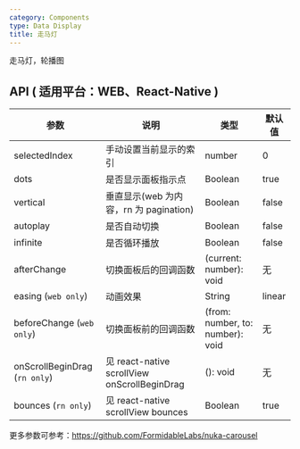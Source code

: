 ```yaml
---
category: Components
type: Data Display
title: 走马灯
---
```


走马灯，轮播图

## API ( 适用平台：WEB、React-Native )

| 参数             | 说明              | 类型     | 默认值             |
|------------------|------------------|----------|------------------|
| selectedIndex |  手动设置当前显示的索引  |  number  |  0  |
| dots | 是否显示面板指示点 | Boolean   | true |
| vertical | 垂直显示(web 为内容，rn 为 pagination) | Boolean   | false |
| autoplay | 是否自动切换 | Boolean   | false |
| infinite | 是否循环播放 | Boolean   | false |
| afterChange  | 切换面板后的回调函数     | (current: number): void  | 无
| easing (`web only`) | 动画效果 | String   | linear |
| beforeChange  (`web only`)     | 切换面板前的回调函数     | (from: number, to: number): void | 无
| onScrollBeginDrag (`rn only`) | 见 react-native scrollView onScrollBeginDrag | (): void | 无 |
| bounces (`rn only`) | 见 react-native scrollView bounces       |   Boolean      | true |

更多参数可参考：https://github.com/FormidableLabs/nuka-carousel
